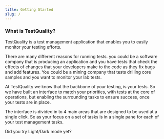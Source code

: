 ```yaml
---
title: Getting Started
slug: /
---
```


### What is TestQuality?

TestQuality is a test management application that enables you to easily monitor your testing efforts.

There are many different reasons for running tests. you could be a software company that is producing an application and you have tests that check the effects of changes that your developers make to the code as they fix bugs and add features. You could be a mining company that tests drilling core samples and you want to monitor your lab tests.

At TestQuality we know that the backbone of your testing, is your tests. So we have built an interface to match your priorities, with tests at the core of operations, but enabling the surrounding tasks to ensure success, once your tests are in place.

The interface is divided in to 4 main areas that are designed to be used at a single click. So as your focus on a set of tasks is in a single pane for each of your test management tasks.




Did you try Light/Dark mode yet?

